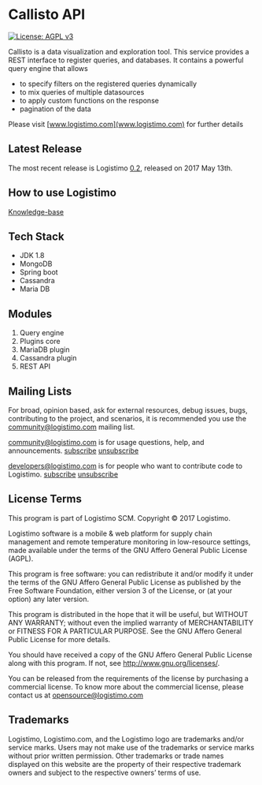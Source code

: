 Callisto API
============

[![License: AGPL v3](https://img.shields.io/badge/License-AGPL%20v3-blue.svg)](http://www.gnu.org/licenses/agpl-3.0)

Callisto is a data visualization and exploration tool. This service provides a REST interface to register queries, and databases.
It contains a powerful query engine that allows  

* to specify filters on the registered queries dynamically
* to mix queries of multiple datasources
* to apply custom functions on the response
* pagination of the data

Please visit [www.logistimo.com](www.logistimo.com) for further details 

Latest Release
------------------

The most recent release is Logistimo [0.2](https://github.com/logistimo/callisto-service/tree/v0.2.0), released on 2017 May 13th.

How to use Logistimo
-------------------------

[Knowledge-base](https://logistimo.freshdesk.com)

Tech Stack
------------------

* JDK 1.8
* MongoDB 
* Spring boot
* Cassandra
* Maria DB

Modules
-------
1. Query engine
2. Plugins core
3. MariaDB plugin
4. Cassandra plugin
5. REST API

Mailing Lists
-------------

For broad, opinion based, ask for external resources, debug issues, bugs, contributing to the project, and scenarios, it is recommended you use the community@logistimo.com mailing list.

community@logistimo.com  is for usage questions, help, and announcements.
[subscribe](https://groups.google.com/a/logistimo.com/d/forum/community/join) [unsubscribe](mailto:unsubscribe+community@logistimo.com)

developers@logistimo.com  is for people who want to contribute code to Logistimo.
[subscribe](https://groups.google.com/a/logistimo.com/d/forum/developers/join) [unsubscribe](mailto:unsubscribe+community@logistimo.com)

License Terms
---------------------------

This program is part of Logistimo SCM. Copyright © 2017 Logistimo.

Logistimo software is a mobile & web platform for supply chain management and remote temperature monitoring in low-resource settings, made available under the terms of the GNU Affero General Public License (AGPL). 

This program is free software: you can redistribute it and/or modify it under the terms of the GNU Affero General Public License as published by the Free Software Foundation, either version 3 of the License, or (at your option) any later version.

This program is distributed in the hope that it will be useful, but WITHOUT ANY WARRANTY; without even the implied warranty of MERCHANTABILITY or FITNESS FOR A PARTICULAR PURPOSE.  See the GNU Affero General Public License for more details.

You should have received a copy of the GNU Affero General Public License along with this program.  If not, see <http://www.gnu.org/licenses/>.

You can be released from the requirements of the license by purchasing a commercial license. To know more about the commercial license, please contact us at opensource@logistimo.com

Trademarks
----------

Logistimo, Logistimo.com, and the Logistimo logo are trademarks and/or service marks. Users may not make use of the trademarks or service marks without prior written permission. Other trademarks or trade names displayed on this website are the property of their respective trademark owners and subject to the respective owners’ terms of use.
